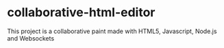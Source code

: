 # collaborative-html-editor
This project is a collaborative paint made with HTML5, Javascript, Node.js and Websockets
